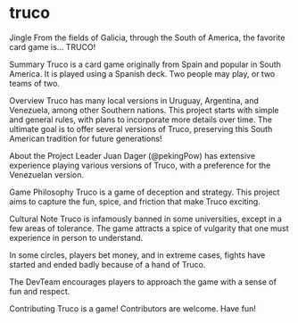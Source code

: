 # truco

Jingle
From the fields of Galicia, through the South of America, the favorite card game is... TRUCO!

Summary
Truco is a card game originally from Spain and popular in South America. It is played using a Spanish deck. Two people may play, or two teams of two.

Overview
Truco has many local versions in Uruguay, Argentina, and Venezuela, among other Southern nations. This project starts with simple and general rules, with plans to incorporate more details over time. The ultimate goal is to offer several versions of Truco, preserving this South American tradition for future generations!

About the Project Leader
Juan Dager (@pekingPow) has extensive experience playing various versions of Truco, with a preference for the Venezuelan version.

Game Philosophy
Truco is a game of deception and strategy. This project aims to capture the fun, spice, and friction that make Truco exciting.

Cultural Note
Truco is infamously banned in some universities, except in a few areas of tolerance. The game attracts a spice of vulgarity that one must experience in person to understand.

In some circles, players bet money, and in extreme cases, fights have started and ended badly because of a hand of Truco.

The DevTeam encourages players to approach the game with a sense of fun and respect.

Contributing
Truco is a game! Contributors are welcome. Have fun!
